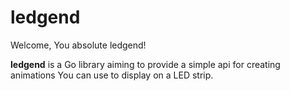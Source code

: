 # ledgend

Welcome, You absolute ledgend!

**ledgend** is a Go library aiming to provide a simple api for creating animations You can use to display on a LED strip.
